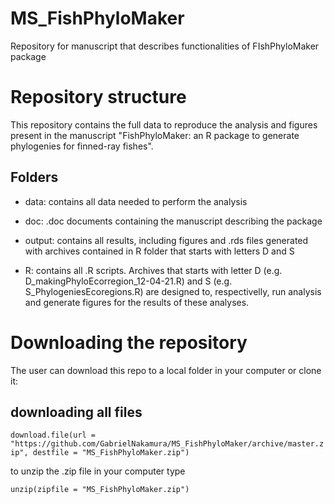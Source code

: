 # MS_FishPhyloMaker
Repository for manuscript that describes functionalities of FIshPhyloMaker package

# Repository structure
This repository contains the full data to reproduce the analysis and figures present in the manuscript "FishPhyloMaker: an R package to generate phylogenies for finned-ray fishes". 

## Folders 

- data: contains all data needed to perform the analysis

- doc: .doc documents containing the manuscript describing the package

- output: contains all results, including figures and .rds files generated with archives contained in R folder that starts with letters D and S

- R: contains all .R scripts. Archives that starts with letter D (e.g. D_makingPhyloEcorregion_12-04-21.R) and S (e.g. S_PhylogeniesEcoregions.R) are designed to, respectivelly, run analysis and generate figures for the results of these analyses.

# Downloading the repository

The user can download this repo to a local folder in your computer or clone it:

## downloading all files

`download.file(url = "https://github.com/GabrielNakamura/MS_FishPhyloMaker/archive/master.zip", destfile = "MS_FishPhyloMaker.zip")`

to unzip the .zip file in your computer type

`unzip(zipfile = "MS_FishPhyloMaker.zip")`

